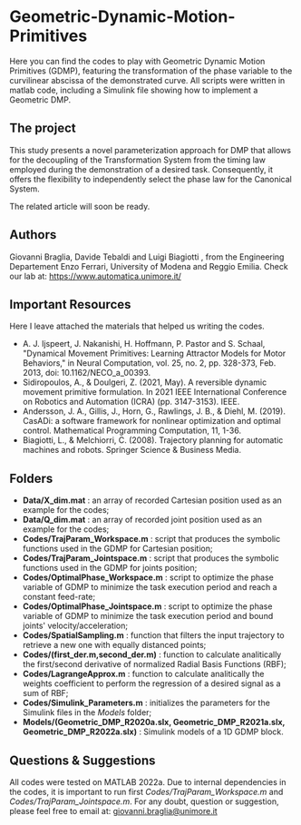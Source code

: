 # Geometric-Dynamic-Motion-Primitives

Here you can find the codes to play with Geometric Dynamic Motion Primitives (GDMP), featuring the transformation of the phase variable to the curvilinear abscissa of the demonstrated curve. All scripts were written in matlab code, including a Simulink file showing how to implement a Geometric DMP.

## The project
This study presents a novel parameterization approach for DMP that allows for the decoupling of the Transformation System from the timing law employed during the demonstration of a desired task. Consequently, it offers the flexibility to independently select the phase law for the Canonical System.

The related article will soon be ready.

## Authors
Giovanni Braglia, Davide Tebaldi and Luigi Biagiotti , from the Engineering Departement Enzo Ferrari, University of Modena and Reggio Emilia.
Check our lab at: https://www.automatica.unimore.it/

## Important Resources

Here I leave attached the materials that helped us writing the codes.

- A. J. Ijspeert, J. Nakanishi, H. Hoffmann, P. Pastor and S. Schaal, "Dynamical Movement Primitives: Learning Attractor Models for Motor Behaviors," in Neural Computation, vol. 25, no. 2, pp. 328-373, Feb. 2013, doi: 10.1162/NECO_a_00393.
- Sidiropoulos, A., & Doulgeri, Z. (2021, May). A reversible dynamic movement primitive formulation. In 2021 IEEE International Conference on Robotics and Automation (ICRA) (pp. 3147-3153). IEEE.
- Andersson, J. A., Gillis, J., Horn, G., Rawlings, J. B., & Diehl, M. (2019). CasADi: a software framework for nonlinear optimization and optimal control. Mathematical Programming Computation, 11, 1-36.
- Biagiotti, L., & Melchiorri, C. (2008). Trajectory planning for automatic machines and robots. Springer Science & Business Media.

## Folders

- **Data/X_dim.mat** : an array of recorded Cartesian position used as an example for the codes;
- **Data/Q_dim.mat** : an array of recorded joint position used as an example for the codes; 
- **Codes/TrajParam_Workspace.m** : script that produces the symbolic functions used in the GDMP for Cartesian position;
- **Codes/TrajParam_Jointspace.m** : script that produces the symbolic functions used in the GDMP for joints position; 
- **Codes/OptimalPhase_Workspace.m** : script to optimize the phase variable of GDMP to minimize the task execution period and reach a constant feed-rate;
- **Codes/OptimalPhase_Jointspace.m** : script to optimize the phase variable of GDMP to minimize the task execution period and bound joints' velocity/acceleration;
- **Codes/SpatialSampling.m** : function that filters the input trajectory to retrieve a new one with equally distanced points;
- **Codes/(first_der.m,second_der.m)** : function to calculate analitically the first/second derivative of normalized Radial Basis Functions (RBF);
- **Codes/LagrangeApprox.m** : function to calculate analitically the weights coefficient to perform the regression of a desired signal as a sum of RBF;
- **Codes/Simulink_Parameters.m** : initializes the parameters for the Simulink files in the *Models* folder;
- **Models/(Geometric_DMP_R2020a.slx, Geometric_DMP_R2021a.slx, Geometric_DMP_R2022a.slx)** : Simulink models of a 1D GDMP block.

## Questions & Suggestions
All codes were tested on MATLAB 2022a. Due to internal dependencies in the codes, it is important to run first *Codes/TrajParam_Workspace.m* and *Codes/TrajParam_Jointspace.m*.
For any doubt, question or suggestion, please feel free to email at:
giovanni.braglia@unimore.it
